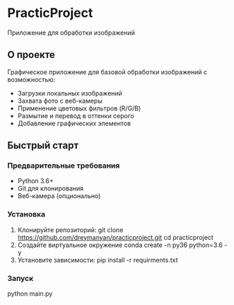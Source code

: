 # PracticProject
Приложение для обработки изображений

## О проекте
Графическое приложение для базовой обработки изображений с возможностью:
- Загрузки локальных изображений
- Захвата фото с веб-камеры
- Применение цветовых фильтров (R/G/B)
- Размытие и перевод в оттенки серого
- Добавление графических элементов

## Быстрый старт

### Предварительные требования
- Python 3.6+
- Git для клонирования
- Веб-камера (опционально)

### Установка
1. Клонируйте репозиторий:
git clone https://github.com/dreymanyan/practicproject.git
cd practicproject
2. Создайте виртуальное окружение
conda create -n py36 python=3.6 -y
3. Установите зависимости:
pip install -r requirments.txt

### Запуск
python main.py